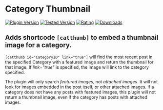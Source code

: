 # Category Thumbnail

[![Plugin Version](https://img.shields.io/wordpress/plugin/v/dirtysuds-category-thumbnail.svg)](https://wordpress.org/plugins/dirtysuds-category-thumbnail/)
[![Tested Version](https://img.shields.io/wordpress/v/dirtysuds-category-thumbnail.svg)](https://wordpress.org/plugins/dirtysuds-category-thumbnail/)
[![Rating](https://img.shields.io/wordpress/plugin/r/dirtysuds-category-thumbnail.svg)](https://wordpress.org/support/view/plugin-reviews/dirtysuds-category-thumbnail)
[![Downloads](https://img.shields.io/wordpress/plugin/dt/dirtysuds-category-thumbnail.svg)](https://wordpress.org/plugins/dirtysuds-category-thumbnail/)

## Adds shortcode `[catthumb]` to embed a thumbnail image for a category.

`[catthumb id="CategoryID" link="true"]` will find the most recent post in the specified Category with a featured image and return the thumbnail for that image. If *link="true"* is specified, the image will link to the category specified.

The plugin will only search *featured images*, not *attached images*. It will not look for images embedded in the post itself, or other attached images. If a category does not have any posts with featured images, this plugin will not return a thumbnail image, even if the category has posts with attached images.
